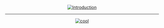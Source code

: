 
<span align="center">

  [![Introduction](https://readme-typing-svg.herokuapp.com?font=Gotham&duration=2000&color=D4D4D4&center=true&vCenter=true&lines=snnwer;I+make+UIs;I+make+random+scripts)]([https://git.io/typing-svg](https://v3rmillion.net/member.php?action=profile&uid=945098))

  ---

  [![cool](https://lanyard.cnrad.dev/api/651038299686830120?theme=dark&bg=151515&animated=false&borderRadius=1px)](https://discord.com/users/651038299686830120)

</span>
